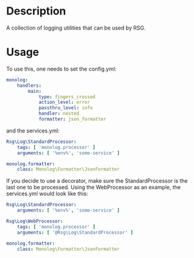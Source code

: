 # Description

A collection of logging utilities that can be used by RSG.

# Usage

To use this, one needs to set the config.yml:

```yaml
monolog:
    handlers:
        main:
            type: fingers_crossed
            action_level: error
            passthru_level: info
            handler: nested
            formatter: json_formatter 
```

and the services.yml:

```yaml
Rsg\Log\StandardProcessor:
    tags: [ 'monolog.processor' ]
    arguments: [ '%env%', 'some-service' ]

monolog.formatter:
    class: Monolog\Formatter\JsonFormatter
```

If you decide to use a decorator, make sure the StandardProcessor is the last
one to be processed. Using the WebProcessor as an example, the services.yml
would look like this:

```yaml
Rsg\Log\StandardProcessor:
    arguments: [ '%env%', 'some-service' ]

Rsg\Log\WebProcessor:
    tags: [ 'monolog.processor' ]
    arguments: [ '@Rsg\Log\StandardProcessor' ]

monolog.formatter:
    class: Monolog\Formatter\JsonFormatter
```

